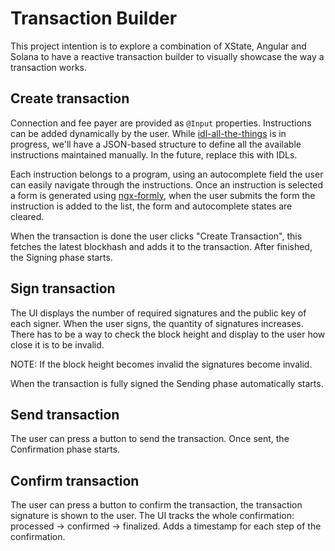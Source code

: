 # Transaction Builder

This project intention is to explore a combination of XState, Angular and Solana to have a reactive transaction builder to visually showcase the way a transaction works.

## Create transaction

Connection and fee payer are provided as `@Input` properties. Instructions can be added dynamically by the user. While [idl-all-the-things](https://discord.com/channels/889577356681945098/975157963465588756) is in progress, we'll have a JSON-based structure to define all the available instructions maintained manually. In the future, replace this with IDLs.

Each instruction belongs to a program, using an autocomplete field the user can easily navigate through the instructions. Once an instruction is selected a form is generated using [ngx-formly](), when the user submits the form the instruction is added to the list, the form and autocomplete states are cleared.

When the transaction is done the user clicks "Create Transaction", this fetches the latest blockhash and adds it to the transaction. After finished, the Signing phase starts.

## Sign transaction

The UI displays the number of required signatures and the public key of each signer. When the user signs, the quantity of signatures increases. There has to be a way to check the block height and display to the user how close it is to be invalid.

NOTE: If the block height becomes invalid the signatures become invalid.

When the transaction is fully signed the Sending phase automatically starts.

## Send transaction

The user can press a button to send the transaction. Once sent, the Confirmation phase starts.

## Confirm transaction

The user can press a button to confirm the transaction, the transaction signature is shown to the user. The UI tracks the whole confirmation: processed -> confirmed -> finalized. Adds a timestamp for each step of the confirmation.
